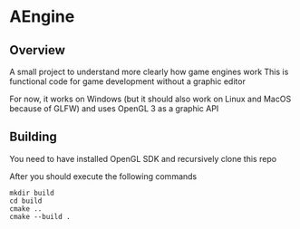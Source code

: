 # AEngine
## Overview

A small project to understand more clearly how game engines work
This is functional code for game development without a graphic editor

For now, it works on Windows (but it should also work on Linux and MacOS because of GLFW) and uses OpenGL 3 as a graphic API

## Building

You need to have installed OpenGL SDK and recursively clone this repo

After you should execute the following commands

```
mkdir build
cd build
cmake ..
cmake --build .
```

